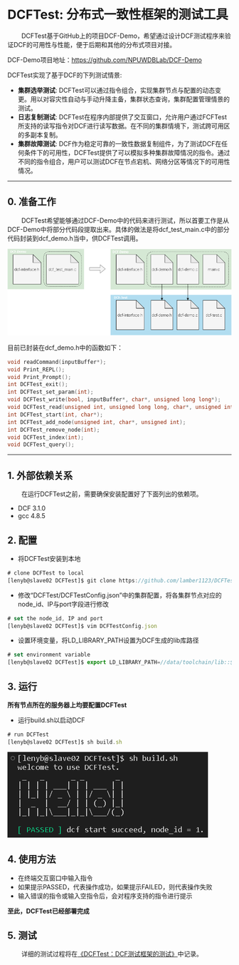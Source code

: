 # DCFTest: 分布式一致性框架的测试工具
&#160; &#160; &#160; &#160; DCFTest基于GitHub上的项目DCF-Demo，希望通过设计DCF测试程序来验证DCF的可用性与性能，便于后期和其他的分布式项目对接。

DCF-Demo项目地址：https://github.com/NPUWDBLab/DCF-Demo

DCFTest实现了基于DCF的下列测试情景:
 * **集群选举测试**: DCFTest可以通过指令组合，实现集群节点与配置的动态变更。用以对容灾性自动与手动升降主备，集群状态查询，集群配置管理情景的测试。
 * **日志复制测试**: DCFTest在程序内部提供了交互窗口，允许用户通过FCFTest所支持的读写指令对DCF进行读写数据。在不同的集群情境下，测试跨可用区的多副本复制。
 * **集群故障测试**: DCF作为稳定可靠的一致性数据复制组件，为了测试DCF在任何条件下的可用性，DCFTest提供了可以模拟多种集群故障情况的指令。通过不同的指令组合，用户可以测试DCF在节点宕机、网络分区等情况下的可用性情况。

---

## 0. 准备工作

&#160; &#160; &#160; &#160; DCFTest希望能够通过DCF-Demo中的代码来进行测试，所以首要工作是从DCF-Demo中将部分代码段提取出来。具体的做法是将dcf_test_main.c中的部分代码封装到dcf_demo.h当中，供DCFTest调用。

![DCF-Test与DCF-Demo间的联系](./imgs/Figure1.png)

目前已封装在dcf_demo.h中的函数如下：

```c
void readCommand(inputBuffer*);
void Print_REPL();
void Print_Prompt();
int DCFTest_exit();
int DCFTest_set_param(int);
void DCFTest_write(bool, inputBuffer*, char*, unsigned long long*);
void DCFTest_read(unsigned int, unsigned long long, char*, unsigned int);
int DCFTest_start(int, char*);
int DCFTest_add_node(unsigned int, char*, unsigned int);
int DCFTest_remove_node(int);
void DCFTest_index(int);
void DCFTest_query();
```

---

## 1. 外部依赖关系

&#160; &#160; &#160; &#160; 在运行DCFTest之前，需要确保安装配置好了下面列出的依赖项。
* DCF 3.1.0 
* gcc 4.8.5

## 2. 配置

* 将DCFTest安装到本地
```javascript
# clone DCFTest to local
[lenyb@slave02 DCFTest]$ git clone https://github.com/lamber1123/DCFTest.git
```
* 修改“DCFTest/DCFTestConfig.json”中的集群配置，将各集群节点对应的node_id、IP与port字段进行修改
```javascript
# set the node_id, IP and port
[lenyb@slave02 DCFTest]$ vim DCFTestConfig.json
```
* 设置环境变量，将LD_LIBRARY_PATH设置为DCF生成的lib库路径
```javascript
# set environment variable
[lenyb@slave02 DCFTest]$ export LD_LIBRARY_PATH=//data/toolchain/lib::$LD_LIBRARY_PATH
```

## 3. 运行

**所有节点所在的服务器上均要配置DCFTest**
* 运行build.sh以启动DCF
```javascript
# run DCFTest
[lenyb@slave02 DCFTest]$ sh build.sh
```

![DCF-Demo在GitHub上的仓库](./imgs/Figure3.png)

## 4. 使用方法

* 在终端交互窗口中输入指令
* 如果提示PASSED，代表操作成功，如果提示FAILED，则代表操作失败
* 输入错误的指令或输入空指令后，会对程序支持的指令进行提示

**至此，DCFTest已经部署完成**

## 5. 测试

&#160; &#160; &#160; &#160; 详细的测试过程将在<a href="https://lamber1123.github.io/2022/12/07/DCFTest%EF%BC%9ADCF%E6%B5%8B%E8%AF%95%E6%A1%86%E6%9E%B6%E7%9A%84%E8%AE%BE%E8%AE%A1/">《DCFTest：DCF测试框架的测试》</a>中记录。

